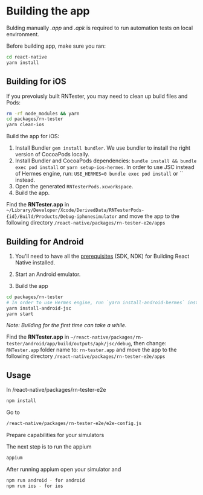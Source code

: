 # Building the app
Bulding manually *.app* and *.apk* is required to run automation tests on local environment. 

Before building app, make sure you ran:

```bash
cd react-native
yarn install
```
## Building for iOS

If you prevoiusly built RNTester, you may need to clean up build files and Pods:
```bash
rm -rf node_modules && yarn
cd packages/rn-tester
yarn clean-ios
```

Build the app for iOS:

1. Install Bundler `gem install bundler`. We use bundler to install the right version of CocoaPods locally.
2. Install Bundler and CocoaPods dependencies: `bundle install && bundle exec pod install` or `yarn setup-ios-hermes`. In order to use JSC instead of Hermes engine, run: `USE_HERMES=0 bundle exec pod install` or `` instead.
3. Open the generated `RNTesterPods.xcworkspace`.
4. Build the app.

Find the **RNTester.app** in `~/Library/Developer/Xcode/DerivedData/RNTesterPods-{id}/Build/Products/Debug-iphonesimulator` and move the app to the following directory `/react-native/packages/rn-tester-e2e/apps`


## Building for Android
1. You'll need to have all the [prerequisites](https://reactnative.dev/contributing/how-to-build-from-source#prerequisites) (SDK, NDK) for Building React Native installed.

2. Start an Android emulator.
3. Build the app 
```sh
cd packages/rn-tester
# In order to use Hermes engine, run `yarn install-android-hermes` instead.
yarn install-android-jsc
yarn start
```

_Note: Building for the first time can take a while._

Find the **RNTester.app** in `~/react-native/packages/rn-tester/android/app/build/outputs/apk/jsc/debug`, then change: `RNTester.app` folder name to: `rn-tester.app` and move the app to the following directory `/react-native/packages/rn-tester-e2e/apps`


## Usage

In /react-native/packages/rn-tester-e2e

```bash
npm install
```

Go to
```bash
/react-native/packages/rn-tester-e2e/e2e-config.js
```
Prepare capabilities for your simulators

The next step is to run the appium

```bash
appium
```

After running appium open your simulator and

```bash
npm run android - for android
npm run ios - for ios
```



